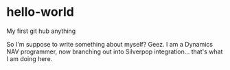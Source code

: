 # hello-world
My first git hub anything

So I'm suppose to write something about myself? Geez. I am a Dynamics NAV programmer, now branching out into Silverpop integration... that's what I am doing here.
